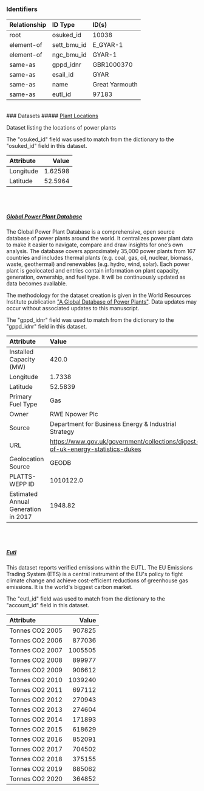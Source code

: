 ### Identifiers

| Relationship   | ID Type     | ID(s)          |
|:---------------|:------------|:---------------|
| root           | osuked_id   | 10038          |
| element-of     | sett_bmu_id | E_GYAR-1       |
| element-of     | ngc_bmu_id  | GYAR-1         |
| same-as        | gppd_idnr   | GBR1000370     |
| same-as        | esail_id    | GYAR           |
| same-as        | name        | Great Yarmouth |
| same-as        | eutl_id     | 97183          |

<br>
### Datasets
##### <a href="https://raw.githubusercontent.com/OSUKED/Dictionary-Datasets/main/datasets/plant-locations/datapackage.json">Plant Locations</a>

Dataset listing the locations of power plants

The "osuked_id" field was used to match from the dictionary to the "osuked_id" field in this dataset.

| Attribute   |    Value |
|:------------|---------:|
| Longitude   |  1.62598 |
| Latitude    | 52.5964  |

<br><br>
##### <a href="https://raw.githubusercontent.com/OSUKED/Dictionary-Datasets/main/datasets/global-power-plant-database/datapackage.json">Global Power Plant Database</a>

The Global Power Plant Database is a comprehensive, open source database of power plants around the world. It centralizes power plant data to make it easier to navigate, compare and draw insights for one’s own analysis. The database covers approximately 35,000 power plants from 167 countries and includes thermal plants (e.g. coal, gas, oil, nuclear, biomass, waste, geothermal) and renewables (e.g. hydro, wind, solar). Each power plant is geolocated and entries contain information on plant capacity, generation, ownership, and fuel type. It will be continuously updated as data becomes available. 

The methodology for the dataset creation is given in the World Resources Institute publication ["A Global Database of Power Plants"](https://www.wri.org/research/global-database-power-plants). Data updates may occur without associated updates to this manuscript.

The "gppd_idnr" field was used to match from the dictionary to the "gppd_idnr" field in this dataset.

| Attribute                           | Value                                                                          |
|:------------------------------------|:-------------------------------------------------------------------------------|
| Installed Capacity (MW)             | 420.0                                                                          |
| Longitude                           | 1.7338                                                                         |
| Latitude                            | 52.5839                                                                        |
| Primary Fuel Type                   | Gas                                                                            |
| Owner                               | RWE Npower Plc                                                                 |
| Source                              | Department for Business Energy & Industrial Strategy                           |
| URL                                 | https://www.gov.uk/government/collections/digest-of-uk-energy-statistics-dukes |
| Geolocation Source                  | GEODB                                                                          |
| PLATTS-WEPP ID                      | 1010122.0                                                                      |
| Estimated Annual Generation in 2017 | 1948.82                                                                        |

<br><br>
##### <a href="https://raw.githubusercontent.com/OSUKED/Dictionary-Datasets/main/datasets/eutl/datapackage.json">Eutl</a>

This dataset reports verified emissions within the EUTL. The EU Emissions Trading System (ETS) is a central instrument of the EU's policy to fight climate change and achieve cost-efficient reductions of greenhouse gas emissions. It is the world's biggest carbon market.

The "eutl_id" field was used to match from the dictionary to the "account_id" field in this dataset.

| Attribute       |   Value |
|:----------------|--------:|
| Tonnes CO2 2005 |  907825 |
| Tonnes CO2 2006 |  877036 |
| Tonnes CO2 2007 | 1005505 |
| Tonnes CO2 2008 |  899977 |
| Tonnes CO2 2009 |  906612 |
| Tonnes CO2 2010 | 1039240 |
| Tonnes CO2 2011 |  697112 |
| Tonnes CO2 2012 |  270943 |
| Tonnes CO2 2013 |  274604 |
| Tonnes CO2 2014 |  171893 |
| Tonnes CO2 2015 |  618629 |
| Tonnes CO2 2016 |  852091 |
| Tonnes CO2 2017 |  704502 |
| Tonnes CO2 2018 |  375155 |
| Tonnes CO2 2019 |  885062 |
| Tonnes CO2 2020 |  364852 |
